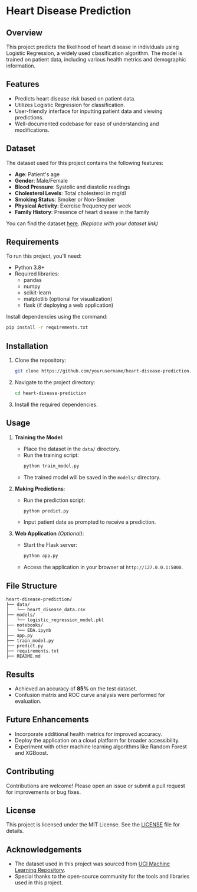 # Heart Disease Prediction

## Overview
This project predicts the likelihood of heart disease in individuals using Logistic Regression, a widely used classification algorithm. The model is trained on patient data, including various health metrics and demographic information.

## Features
- Predicts heart disease risk based on patient data.
- Utilizes Logistic Regression for classification.
- User-friendly interface for inputting patient data and viewing predictions.
- Well-documented codebase for ease of understanding and modifications.

## Dataset
The dataset used for this project contains the following features:
- **Age**: Patient's age
- **Gender**: Male/Female
- **Blood Pressure**: Systolic and diastolic readings
- **Cholesterol Levels**: Total cholesterol in mg/dl
- **Smoking Status**: Smoker or Non-Smoker
- **Physical Activity**: Exercise frequency per week
- **Family History**: Presence of heart disease in the family

You can find the dataset [here](#). *(Replace with your dataset link)*

## Requirements
To run this project, you'll need:
- Python 3.8+
- Required libraries:
  - pandas
  - numpy
  - scikit-learn
  - matplotlib (optional for visualization)
  - flask (if deploying a web application)

Install dependencies using the command:
```bash
pip install -r requirements.txt
```

## Installation
1. Clone the repository:
   ```bash
   git clone https://github.com/yourusername/heart-disease-prediction.git
   ```
2. Navigate to the project directory:
   ```bash
   cd heart-disease-prediction
   ```
3. Install the required dependencies.

## Usage
1. **Training the Model**:
   - Place the dataset in the `data/` directory.
   - Run the training script:
     ```bash
     python train_model.py
     ```
   - The trained model will be saved in the `models/` directory.

2. **Making Predictions**:
   - Run the prediction script:
     ```bash
     python predict.py
     ```
   - Input patient data as prompted to receive a prediction.

3. **Web Application** *(Optional)*:
   - Start the Flask server:
     ```bash
     python app.py
     ```
   - Access the application in your browser at `http://127.0.0.1:5000`.

## File Structure
```
heart-disease-prediction/
├── data/
│   └── heart_disease_data.csv
├── models/
│   └── logistic_regression_model.pkl
├── notebooks/
│   └── EDA.ipynb
├── app.py
├── train_model.py
├── predict.py
├── requirements.txt
├── README.md
```

## Results
- Achieved an accuracy of **85%** on the test dataset.
- Confusion matrix and ROC curve analysis were performed for evaluation.

## Future Enhancements
- Incorporate additional health metrics for improved accuracy.
- Deploy the application on a cloud platform for broader accessibility.
- Experiment with other machine learning algorithms like Random Forest and XGBoost.

## Contributing
Contributions are welcome! Please open an issue or submit a pull request for improvements or bug fixes.

## License
This project is licensed under the MIT License. See the [LICENSE](LICENSE) file for details.

## Acknowledgements
- The dataset used in this project was sourced from [UCI Machine Learning Repository](#).
- Special thanks to the open-source community for the tools and libraries used in this project.
